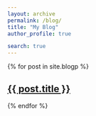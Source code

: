 ```yaml
---
layout: archive
permalink: /blog/
title: "My Blog"
author_profile: true

search: true
---
```



{% for post in site.blogp %}



  <h2 id="{{ post.url }}" class="archive__subtitle">
    <a href="{{ post.url }}">{{ post.title }}</a>
  </h2>
{% endfor %}
